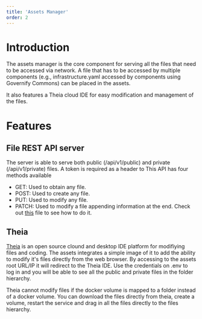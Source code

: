 ```yaml
---
title: 'Assets Manager'
order: 2
---
```


# Introduction
The assets manager is the core component for serving all the files that need to be accessed via network. A file that has to be accessed by multiple components (e.g., infrastructure.yaml accessed by components using Governify Commons) can be placed in the assets.

It also features a Theia cloud IDE for easy modification and management of the files.

# Features

## File REST API server

The server is able to serve both public (/api/v1/public) and private (/api/v1/private) files. A token is required as a header to 
This API has four methods available

 - GET: Used to obtain any file.
 - POST: Used to create any file.
 - PUT: Used to modify any file.
 - PATCH: Used to modify a file appending information at the end. Check out [this](https://github.com/governify/commons/blob/main/httpClient.js#L13) file to see how to do it.

## Theia

[Theia](https://theia-ide.org/) is an open source clound and desktop IDE platform for modifiying files and coding. The assets integrates a simple image of it to add the ability to modify it's files directly from the web browser. By accessing to the assets root URL/IP it will redirect to the Theia IDE. Use the credentials on .env to log in and you will be able to see all the public and private files in the folder hierarchy.

Theia cannot modify files if the docker volume is mapped to a folder instead of a docker volume. You can download the files directly from theia, create a volume, restart the service and drag in all the files directly to the files hierarchy.
